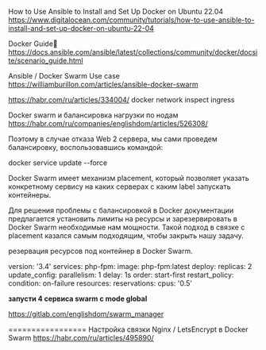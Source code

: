 How to Use Ansible to Install and Set Up Docker on Ubuntu 22.04
https://www.digitalocean.com/community/tutorials/how-to-use-ansible-to-install-and-set-up-docker-on-ubuntu-22-04


Docker Guide
https://docs.ansible.com/ansible/latest/collections/community/docker/docsite/scenario_guide.html


Ansible / Docker Swarm Use case
https://williamburillon.com/articles/ansible-docker-swarm

https://habr.com/ru/articles/334004/
docker network inspect ingress

Docker swarm и балансировка нагрузки по нодам
https://habr.com/ru/companies/englishdom/articles/526308/


Поэтому в случае отказа Web 2 сервера, мы сами проведем балансировку, воспользовавшись командой:

docker service update  --force 


Docker Swarm имеет механизм placement, который позволяет указать конкретному сервису на каких серверах с каким label запускать контейнеры. 

Для решения проблемы с балансировкой в Docker документации предлагается установить лимиты на ресурсы и зарезервировать в Docker Swarm необходимые нам мощности. Такой подход в связке с placement казался самым подходящим, чтобы закрыть нашу задачу.

резервация ресурсов под контейнер в Docker Swarm.

version: '3.4'
services:
php-fpm:
image: php-fpm:latest
deploy:
replicas: 2
update_config:
parallelism: 1
delay: 1s
order: start-first
restart_policy:
condition: on-failure
resources:
reservations:
cpus: '0.5'

**запусти 4 сервиса swarm с mode global**

https://gitlab.com/englishdom/swarm_manager


=================
Настройка связки Nginx / LetsEncrypt в Docker Swarm
https://habr.com/ru/articles/495890/
